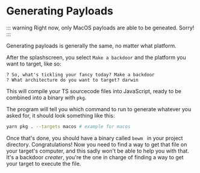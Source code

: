 # Generating Payloads

::: warning
Right now, only MacOS payloads are able to be geneated. Sorry!
:::

Generating payloads is generally the same, no matter what platform.

After the splashscreen, you select `Make a backdoor` and the platform you want to target, like so:

```
? So, what's tickling your fancy today? Make a backdoor
? What architecture do you want to target? darwin
```

This will compile your TS sourcecode files into JavaScript, ready to be combined into a binary with `pkg`.

The program will tell you which command to run to generate whatever you asked for, it should look something like this:

```bash
yarn pkg . --targets macos # example for macos
```

Once that's done, you should have a binary called `bewm ` in your project directory. Congratulations! Now you need to find a way to get that file on your target's computer, and this sadly won't be able to help you with that. It's a backdoor _creater_, you're the one in charge of finding a way to get your target to execute the file.
